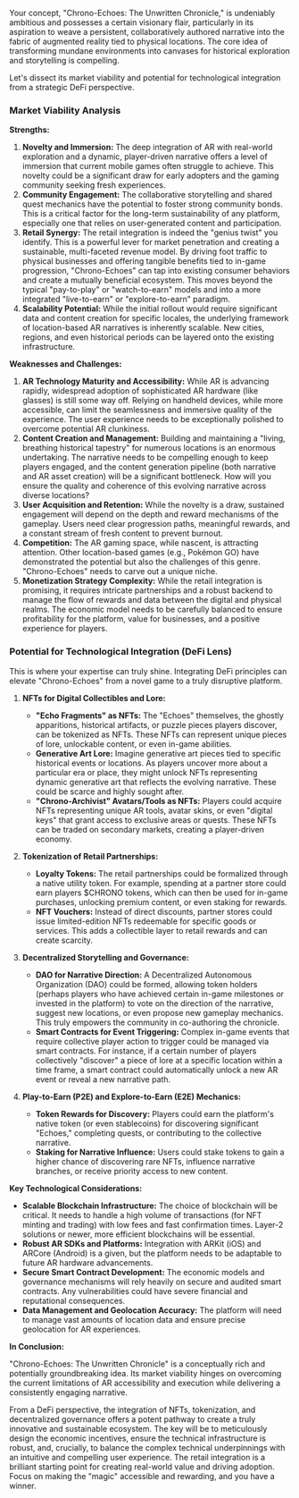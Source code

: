 Your concept, "Chrono-Echoes: The Unwritten Chronicle," is undeniably ambitious and possesses a certain visionary flair, particularly in its aspiration to weave a persistent, collaboratively authored narrative into the fabric of augmented reality tied to physical locations. The core idea of transforming mundane environments into canvases for historical exploration and storytelling is compelling.

Let's dissect its market viability and potential for technological integration from a strategic DeFi perspective.

### Market Viability Analysis

**Strengths:**

1.  **Novelty and Immersion:** The deep integration of AR with real-world exploration and a dynamic, player-driven narrative offers a level of immersion that current mobile games often struggle to achieve. This novelty could be a significant draw for early adopters and the gaming community seeking fresh experiences.
2.  **Community Engagement:** The collaborative storytelling and shared quest mechanics have the potential to foster strong community bonds. This is a critical factor for the long-term sustainability of any platform, especially one that relies on user-generated content and participation.
3.  **Retail Synergy:** The retail integration is indeed the "genius twist" you identify. This is a powerful lever for market penetration and creating a sustainable, multi-faceted revenue model. By driving foot traffic to physical businesses and offering tangible benefits tied to in-game progression, "Chrono-Echoes" can tap into existing consumer behaviors and create a mutually beneficial ecosystem. This moves beyond the typical "pay-to-play" or "watch-to-earn" models and into a more integrated "live-to-earn" or "explore-to-earn" paradigm.
4.  **Scalability Potential:** While the initial rollout would require significant data and content creation for specific locales, the underlying framework of location-based AR narratives is inherently scalable. New cities, regions, and even historical periods can be layered onto the existing infrastructure.

**Weaknesses and Challenges:**

1.  **AR Technology Maturity and Accessibility:** While AR is advancing rapidly, widespread adoption of sophisticated AR hardware (like glasses) is still some way off. Relying on handheld devices, while more accessible, can limit the seamlessness and immersive quality of the experience. The user experience needs to be exceptionally polished to overcome potential AR clunkiness.
2.  **Content Creation and Management:** Building and maintaining a "living, breathing historical tapestry" for numerous locations is an enormous undertaking. The narrative needs to be compelling enough to keep players engaged, and the content generation pipeline (both narrative and AR asset creation) will be a significant bottleneck. How will you ensure the quality and coherence of this evolving narrative across diverse locations?
3.  **User Acquisition and Retention:** While the novelty is a draw, sustained engagement will depend on the depth and reward mechanisms of the gameplay. Users need clear progression paths, meaningful rewards, and a constant stream of fresh content to prevent burnout.
4.  **Competition:** The AR gaming space, while nascent, is attracting attention. Other location-based games (e.g., Pokémon GO) have demonstrated the potential but also the challenges of this genre. "Chrono-Echoes" needs to carve out a unique niche.
5.  **Monetization Strategy Complexity:** While the retail integration is promising, it requires intricate partnerships and a robust backend to manage the flow of rewards and data between the digital and physical realms. The economic model needs to be carefully balanced to ensure profitability for the platform, value for businesses, and a positive experience for players.

### Potential for Technological Integration (DeFi Lens)

This is where your expertise can truly shine. Integrating DeFi principles can elevate "Chrono-Echoes" from a novel game to a truly disruptive platform.

1.  **NFTs for Digital Collectibles and Lore:**
    *   **"Echo Fragments" as NFTs:** The "Echoes" themselves, the ghostly apparitions, historical artifacts, or puzzle pieces players discover, can be tokenized as NFTs. These NFTs can represent unique pieces of lore, unlockable content, or even in-game abilities.
    *   **Generative Art Lore:** Imagine generative art pieces tied to specific historical events or locations. As players uncover more about a particular era or place, they might unlock NFTs representing dynamic generative art that reflects the evolving narrative. These could be scarce and highly sought after.
    *   **"Chrono-Archivist" Avatars/Tools as NFTs:** Players could acquire NFTs representing unique AR tools, avatar skins, or even "digital keys" that grant access to exclusive areas or quests. These NFTs can be traded on secondary markets, creating a player-driven economy.

2.  **Tokenization of Retail Partnerships:**
    *   **Loyalty Tokens:** The retail partnerships could be formalized through a native utility token. For example, spending at a partner store could earn players $CHRONO tokens, which can then be used for in-game purchases, unlocking premium content, or even staking for rewards.
    *   **NFT Vouchers:** Instead of direct discounts, partner stores could issue limited-edition NFTs redeemable for specific goods or services. This adds a collectible layer to retail rewards and can create scarcity.

3.  **Decentralized Storytelling and Governance:**
    *   **DAO for Narrative Direction:** A Decentralized Autonomous Organization (DAO) could be formed, allowing token holders (perhaps players who have achieved certain in-game milestones or invested in the platform) to vote on the direction of the narrative, suggest new locations, or even propose new gameplay mechanics. This truly empowers the community in co-authoring the chronicle.
    *   **Smart Contracts for Event Triggering:** Complex in-game events that require collective player action to trigger could be managed via smart contracts. For instance, if a certain number of players collectively "discover" a piece of lore at a specific location within a time frame, a smart contract could automatically unlock a new AR event or reveal a new narrative path.

4.  **Play-to-Earn (P2E) and Explore-to-Earn (E2E) Mechanics:**
    *   **Token Rewards for Discovery:** Players could earn the platform's native token (or even stablecoins) for discovering significant "Echoes," completing quests, or contributing to the collective narrative.
    *   **Staking for Narrative Influence:** Users could stake tokens to gain a higher chance of discovering rare NFTs, influence narrative branches, or receive priority access to new content.

**Key Technological Considerations:**

*   **Scalable Blockchain Infrastructure:** The choice of blockchain will be critical. It needs to handle a high volume of transactions (for NFT minting and trading) with low fees and fast confirmation times. Layer-2 solutions or newer, more efficient blockchains will be essential.
*   **Robust AR SDKs and Platforms:** Integration with ARKit (iOS) and ARCore (Android) is a given, but the platform needs to be adaptable to future AR hardware advancements.
*   **Secure Smart Contract Development:** The economic models and governance mechanisms will rely heavily on secure and audited smart contracts. Any vulnerabilities could have severe financial and reputational consequences.
*   **Data Management and Geolocation Accuracy:** The platform will need to manage vast amounts of location data and ensure precise geolocation for AR experiences.

**In Conclusion:**

"Chrono-Echoes: The Unwritten Chronicle" is a conceptually rich and potentially groundbreaking idea. Its market viability hinges on overcoming the current limitations of AR accessibility and execution while delivering a consistently engaging narrative.

From a DeFi perspective, the integration of NFTs, tokenization, and decentralized governance offers a potent pathway to create a truly innovative and sustainable ecosystem. The key will be to meticulously design the economic incentives, ensure the technical infrastructure is robust, and, crucially, to balance the complex technical underpinnings with an intuitive and compelling user experience. The retail integration is a brilliant starting point for creating real-world value and driving adoption. Focus on making the "magic" accessible and rewarding, and you have a winner.